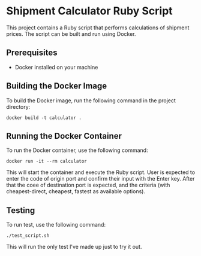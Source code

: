 # Shipment Calculator Ruby Script

This project contains a Ruby script that performs calculations of shipment prices. The script can be built and run using Docker.

## Prerequisites

- Docker installed on your machine

## Building the Docker Image

To build the Docker image, run the following command in the project directory:

```
docker build -t calculator .
```

## Running the Docker Container

To run the Docker container, use the following command:

```
docker run -it --rm calculator
```

This will start the container and execute the Ruby script.
User is expected to enter the code of origin port and confirm their input with the Enter key. After that the coee of destination port is expected, and the criteria (with cheapest-direct, cheapest, fastest as available options).

## Testing

To run test, use the following command:

```
./test_script.sh
```

This will run the only test I've made up just to try it out.
